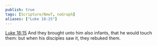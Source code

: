 ```yaml
---
publish: true
tags: [Scripture/NewT, noGraph]
aliases: ["Luke 18:15"]
---
```

[Luke 18:15](https://churchofjesuschrist.org/study/scriptures/nt/luke/18?lang=eng&id=p15#p15) And they brought unto him also infants, that he would touch them: but when his disciples saw it, they rebuked them.
